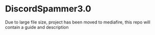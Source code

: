 # DiscordSpammer3.0
Due to large file size, project has been moved to mediafire, this repo will contain a guide and description
